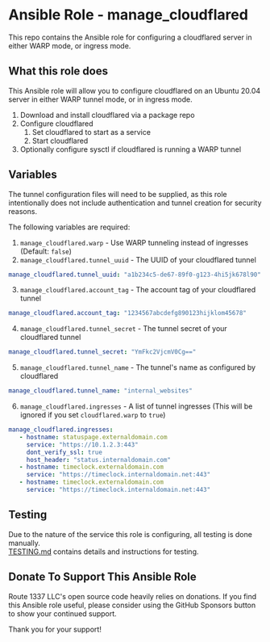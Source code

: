 Ansible Role - manage_cloudflared
==========================
This repo contains the Ansible role for configuring a cloudflared server in either WARP mode, or ingress mode.

What this role does
-------------------
This Ansible role will allow you to configure cloudflared on an Ubuntu 20.04 server in either WARP tunnel mode, or in ingress mode.

1. Download and install cloudflared via a package repo
2. Configure cloudflared
    1. Set cloudflared to start as a service
    2. Start cloudflared
3. Optionally configure sysctl if cloudflared is running a WARP tunnel

Variables
---------
The tunnel configuration files will need to be supplied, as this role intentionally does not include authentication and tunnel creation
for security reasons.

The following variables are required:

1. `manage_cloudflared.warp` - Use WARP tunneling instead of ingresses (Default: `false`)
2. `manage_cloudflared.tunnel_uuid` - The UUID of your cloudflared tunnel
```yaml
manage_cloudflared.tunnel_uuid: "a1b234c5-de67-89f0-g123-4hi5jk678l90"
```
3. `manage_cloudflared.account_tag` - The account tag of your cloudflared tunnel
```yaml
manage_cloudflared.account_tag: "1234567abcdefg890123hijklom45678"
```
4. `manage_cloudflared.tunnel_secret` - The tunnel secret of your cloudflared tunnel
```yaml
manage_cloudflared.tunnel_secret: "YmFkc2VjcmV0Cg=="
```
5. `manage_cloudflared.tunnel_name` - The tunnel's name as configured by cloudflared
```yaml
manage_cloudflared.tunnel_name: "internal_websites"
```
6. `manage_cloudflared.ingresses` - A list of tunnel ingresses (This will be ignored if you set `cloudflared.warp` to `true`)
```yaml
manage_cloudflared.ingresses:
   - hostname: statuspage.externaldomain.com
     service: "https://10.1.2.3:443"
     dont_verify_ssl: true
     host_header: "status.internaldomain.com"
   - hostname: timeclock.externaldomain.com
     service: "https://timeclock.internaldomain.net:443"
   - hostname: timeclock.externaldomain.com
     service: "https://timeclock.internaldomain.net:443"
```

Testing
-------
Due to the nature of the service this role is configuring, all testing is done manually.  
[TESTING.md](TESTING.md) contains details and instructions for testing. 

Donate To Support This Ansible Role
-----------------------------------
Route 1337 LLC's open source code heavily relies on donations. If you find this Ansible role useful, please consider using the GitHub Sponsors button to show your continued support.

Thank you for your support!

